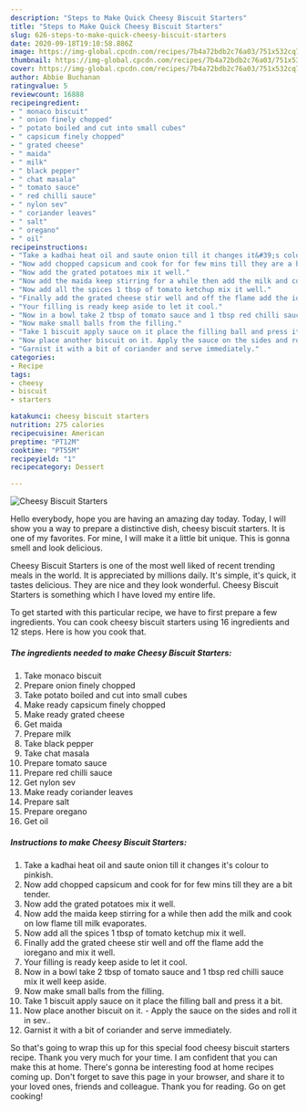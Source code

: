 ```yaml
---
description: "Steps to Make Quick Cheesy Biscuit Starters"
title: "Steps to Make Quick Cheesy Biscuit Starters"
slug: 626-steps-to-make-quick-cheesy-biscuit-starters
date: 2020-09-18T19:10:58.886Z
image: https://img-global.cpcdn.com/recipes/7b4a72bdb2c76a03/751x532cq70/cheesy-biscuit-starters-recipe-main-photo.jpg
thumbnail: https://img-global.cpcdn.com/recipes/7b4a72bdb2c76a03/751x532cq70/cheesy-biscuit-starters-recipe-main-photo.jpg
cover: https://img-global.cpcdn.com/recipes/7b4a72bdb2c76a03/751x532cq70/cheesy-biscuit-starters-recipe-main-photo.jpg
author: Abbie Buchanan
ratingvalue: 5
reviewcount: 16888
recipeingredient:
- " monaco biscuit"
- " onion finely chopped"
- " potato boiled and cut into small cubes"
- " capsicum finely chopped"
- " grated cheese"
- " maida"
- " milk"
- " black pepper"
- " chat masala"
- " tomato sauce"
- " red chilli sauce"
- " nylon sev"
- " coriander leaves"
- " salt"
- " oregano"
- " oil"
recipeinstructions:
- "Take a kadhai heat oil and saute onion till it changes it&#39;s colour to pinkish."
- "Now add chopped capsicum and cook for for few mins till they are a bit tender."
- "Now add the grated potatoes mix it well."
- "Now add the maida keep stirring for a while then add the milk and cook on low flame till milk evaporates."
- "Now add all the spices 1 tbsp of tomato ketchup mix it well."
- "Finally add the grated cheese stir well and off the flame add the ioregano and mix it well."
- "Your filling is ready keep aside to let it cool."
- "Now in a bowl take 2 tbsp of tomato sauce and 1 tbsp red chilli sauce mix it well keep aside."
- "Now make small balls from the filling."
- "Take 1 biscuit apply sauce on it place the filling ball and press it a bit."
- "Now place another biscuit on it. Apply the sauce on the sides and roll it in sev.."
- "Garnist it with a bit of coriander and serve immediately."
categories:
- Recipe
tags:
- cheesy
- biscuit
- starters

katakunci: cheesy biscuit starters 
nutrition: 275 calories
recipecuisine: American
preptime: "PT12M"
cooktime: "PT55M"
recipeyield: "1"
recipecategory: Dessert

---
```



![Cheesy Biscuit Starters](https://img-global.cpcdn.com/recipes/7b4a72bdb2c76a03/751x532cq70/cheesy-biscuit-starters-recipe-main-photo.jpg)

Hello everybody, hope you are having an amazing day today. Today, I will show you a way to prepare a distinctive dish, cheesy biscuit starters. It is one of my favorites. For mine, I will make it a little bit unique. This is gonna smell and look delicious.

Cheesy Biscuit Starters is one of the most well liked of recent trending meals in the world. It is appreciated by millions daily. It's simple, it's quick, it tastes delicious. They are nice and they look wonderful. Cheesy Biscuit Starters is something which I have loved my entire life.




To get started with this particular recipe, we have to first prepare a few ingredients. You can cook cheesy biscuit starters using 16 ingredients and 12 steps. Here is how you cook that.

<!--inarticleads1-->

##### The ingredients needed to make Cheesy Biscuit Starters:

1. Take  monaco biscuit
1. Prepare  onion finely chopped
1. Take  potato boiled and cut into small cubes
1. Make ready  capsicum finely chopped
1. Make ready  grated cheese
1. Get  maida
1. Prepare  milk
1. Take  black pepper
1. Take  chat masala
1. Prepare  tomato sauce
1. Prepare  red chilli sauce
1. Get  nylon sev
1. Make ready  coriander leaves
1. Prepare  salt
1. Prepare  oregano
1. Get  oil




<!--inarticleads2-->

##### Instructions to make Cheesy Biscuit Starters:

1. Take a kadhai heat oil and saute onion till it changes it&#39;s colour to pinkish.
1. Now add chopped capsicum and cook for for few mins till they are a bit tender.
1. Now add the grated potatoes mix it well.
1. Now add the maida keep stirring for a while then add the milk and cook on low flame till milk evaporates.
1. Now add all the spices 1 tbsp of tomato ketchup mix it well.
1. Finally add the grated cheese stir well and off the flame add the ioregano and mix it well.
1. Your filling is ready keep aside to let it cool.
1. Now in a bowl take 2 tbsp of tomato sauce and 1 tbsp red chilli sauce mix it well keep aside.
1. Now make small balls from the filling.
1. Take 1 biscuit apply sauce on it place the filling ball and press it a bit.
1. Now place another biscuit on it. - Apply the sauce on the sides and roll it in sev..
1. Garnist it with a bit of coriander and serve immediately.




So that's going to wrap this up for this special food cheesy biscuit starters recipe. Thank you very much for your time. I am confident that you can make this at home. There's gonna be interesting food at home recipes coming up. Don't forget to save this page in your browser, and share it to your loved ones, friends and colleague. Thank you for reading. Go on get cooking!
